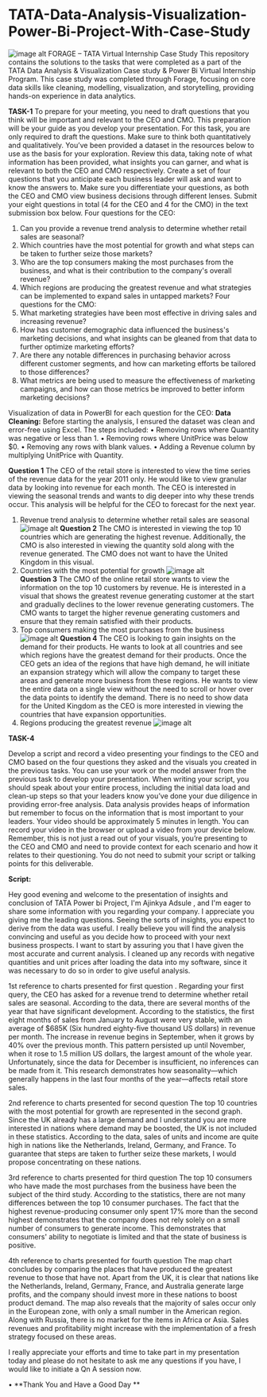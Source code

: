 # TATA-Data-Analysis-Visualization-Power-Bi-Project-With-Case-Study



![image alt](https://raw.githubusercontent.com/Ajinkya-Adsule/TATA-Data-Analysis-Visualization-Power-Bi-Project-With-Case-Study/refs/heads/main/tata%20project%20logo.webp)
FORAGE – TATA   Virtual Internship Case Study 
This repository contains the solutions to the tasks that were completed as a part of the TATA Data Analysis & Visualization Case study & Power Bi Virtual Internship Program. This case study was completed through Forage, focusing on core data skills like cleaning, modelling, visualization, and storytelling, providing hands-on experience in data analytics.

**TASK-1**
To prepare for your meeting, you need to draft questions that you think will be important and relevant to the CEO and CMO. This preparation will be your guide as you develop your presentation. For this task, you are only required to draft the questions. Make sure to think both quantitatively and qualitatively. You’ve been provided a dataset in the resources below to use as the basis for your exploration. Review this data, taking note of what information has been provided, what insights you can garner, and what is relevant to both the CEO and CMO respectively. Create a set of four questions that you anticipate each business leader will ask and want to know the answers to. Make sure you differentiate your questions, as both the CEO and CMO view business decisions through different lenses. Submit your eight questions in total (4 for the CEO and 4 for the CMO) in the text submission box below.
Four questions for the CEO:
1.	Can you provide a revenue trend analysis to determine whether retail sales are seasonal?
2.	Which countries have the most potential for growth and what steps can be taken to further seize those markets?
3.	Who are the top consumers making the most purchases from the business, and what is their contribution to the company's overall revenue?
4.	Which regions are producing the greatest revenue and what strategies can be implemented to expand sales in untapped markets?
Four questions for the CMO:
1.	What marketing strategies have been most effective in driving sales and increasing revenue?
2.	How has customer demographic data influenced the business's marketing decisions, and what insights can be gleaned from that data to further optimize marketing efforts?
3.	Are there any notable differences in purchasing behavior across different customer segments, and how can marketing efforts be tailored to those differences?
4.	What metrics are being used to measure the effectiveness of marketing campaigns, and how can those metrics be improved to better inform marketing decisions?


Visualization of data in PowerBI for each question for the CEO:
**Data Cleaning:**
Before starting the analysis, I ensured the dataset was clean and error-free using Excel. The steps included:
•	Removing rows where Quantity was negative or less than 1.
•	Removing rows where UnitPrice was below $0.
•	Removing any rows with blank values.
•	Adding a Revenue column by multiplying UnitPrice with Quantity.

**Question 1**
The CEO of the retail store is interested to view the time series of the revenue data for the year 2011 only. He would like to view granular data by looking into revenue for each month. The CEO is interested in viewing the seasonal trends and wants to dig deeper into why these trends occur. This analysis will be helpful for the CEO to forecast for the next year.
1.	Revenue trend analysis to determine whether retail sales are seasonal 
 ![image alt](https://github.com/Ajinkya-Adsule/TATA-Data-Analysis-Visualization-Power-Bi-Project-With-Case-Study/blob/eee6b4fa47a75fac99dd682abc6e1ef33ba1c491/q%20no%201.png)
**Question 2**
The CMO is interested in viewing the top 10 countries which are generating the highest revenue. Additionally, the CMO is also interested in viewing the quantity sold along with the revenue generated. The CMO does not want to have the United Kingdom in this visual.
2.	Countries with the most potential for growth 
![image alt](https://github.com/Ajinkya-Adsule/TATA-Data-Analysis-Visualization-Power-Bi-Project-With-Case-Study/blob/eee6b4fa47a75fac99dd682abc6e1ef33ba1c491/q%20no%202.png)	 
**Question 3**
The CMO of the online retail store wants to view the information on the top 10 customers by revenue. He is interested in a visual that shows the greatest revenue generating customer at the start and gradually declines to the lower revenue generating customers. The CMO wants to target the higher revenue generating customers and ensure that they remain satisfied with their products.
3.	Top consumers making the most purchases from the business 
![image alt](https://github.com/Ajinkya-Adsule/TATA-Data-Analysis-Visualization-Power-Bi-Project-With-Case-Study/blob/eee6b4fa47a75fac99dd682abc6e1ef33ba1c491/q%20no%203.png)
**Question 4**
The CEO is looking to gain insights on the demand for their products. He wants to look at all countries and see which regions have the greatest demand for their products. Once the CEO gets an idea of the regions that have high demand, he will initiate an expansion strategy which will allow the company to target these areas and generate more business from these regions. He wants to view the entire data on a single view without the need to scroll or hover over the data points to identify the demand. There is no need to show data for the United Kingdom as the CEO is more interested in viewing the countries that have expansion opportunities.
4.	Regions producing the greatest revenue 
![image alt](https://github.com/Ajinkya-Adsule/TATA-Data-Analysis-Visualization-Power-Bi-Project-With-Case-Study/blob/eee6b4fa47a75fac99dd682abc6e1ef33ba1c491/q%20no%204.png)




**TASK-4**

Develop a script and record a video presenting your findings to the CEO and CMO based on the four questions they asked and the visuals you created in the previous tasks.
You can use your work or the model answer from the previous task to develop your presentation.
When writing your script, you should speak about your entire process, including the initial data load and clean-up steps so that your leaders know you’ve done your due diligence in providing error-free analysis. Data analysis provides heaps of information but remember to focus on the information that is most important to your leaders.
Your video should be approximately 5 minutes in length. You can record your video in the browser or upload a video from your device below.
Remember, this is not just a read out of your visuals, you’re presenting to the CEO and CMO and need to provide context for each scenario and how it relates to their questioning.
You do not need to submit your script or talking points for this deliverable.




**Script:**


Hey good evening and welcome to the presentation of insights and conclusion of TATA Power bi Project,
I'm Ajinkya Adsule , and I'm eager to share some information with you regarding your company. I appreciate you giving me the leading questions. Seeing the sorts of insights, you expect to derive from the data was useful. I really believe you will find the analysis convincing and useful as you decide how to proceed with your next business prospects.
I want to start by assuring you that I have given the most accurate and current analysis. I cleaned up any records with negative quantities and unit prices after loading the data into my software, since it was necessary to do so in order to give useful analysis.


1st reference to charts presented for first question .
Regarding your first query, the CEO has asked for a revenue trend to determine whether retail sales are seasonal. According to the data, there are several months of the year that have significant development. According to the statistics, the first eight months of sales from January to August were very stable, with an average of $685K (Six hundred eighty-five thousand US dollars) in revenue per month. The increase in revenue begins in September, when it grows by 40% over the previous month. This pattern persisted up until November, when it rose to 1.5 million US dollars, the largest amount of the whole year. Unfortunately, since the data for December is insufficient, no inferences can be made from it. This research demonstrates how seasonality—which generally happens in the last four months of the year—affects retail store sales.


2nd reference to charts presented for second question 
The top 10 countries with the most potential for growth are represented in the second graph. Since the UK already has a large demand and I understand you are more interested in nations where demand may be boosted, the UK is not included in these statistics. According to the data, sales of units and income are quite high in nations like the Netherlands, Ireland, Germany, and France. To guarantee that steps are taken to further seize these markets, I would propose concentrating on these nations.



3rd reference to charts presented for third  question 
The top 10 consumers who have made the most purchases from the business have been the subject of the third study. According to the statistics, there are not many differences between the top 10 consumer purchases. The fact that the highest revenue-producing consumer only spent 17% more than the second highest demonstrates that the company does not rely solely on a small number of consumers to generate income. This demonstrates that consumers' ability to negotiate is limited and that the state of business is positive.


4th reference to charts presented for fourth  question 
The map chart concludes by comparing the places that have produced the greatest revenue to those that have not. Apart from the UK, it is clear that nations like the Netherlands, Ireland, Germany, France, and Australia generate large profits, and the company should invest more in these nations to boost product demand. The map also reveals that the majority of sales occur only in the European zone, with only a small number in the American region. Along with Russia, there is no market for the items in Africa or Asia. Sales revenues and profitability might increase with the implementation of a fresh strategy focused on these areas.


I  really appreciate your efforts and time to take part in my presentation today and please do not hesitate to ask me any questions if you have, I would like to initiate a Qn A session now.


•	**Thank You and Have a Good Day **


